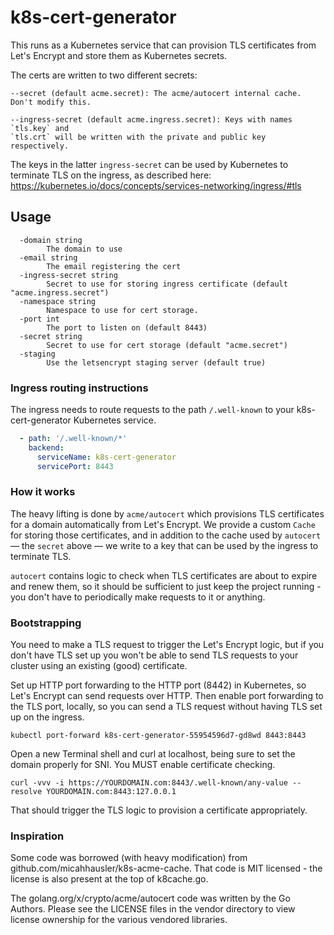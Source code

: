 # k8s-cert-generator

This runs as a Kubernetes service that can provision TLS certificates from Let's
Encrypt and store them as Kubernetes secrets.

The certs are written to two different secrets:

```
--secret (default acme.secret): The acme/autocert internal cache. Don't modify this.

--ingress-secret (default acme.ingress.secret): Keys with names `tls.key` and
`tls.crt` will be written with the private and public key respectively.
```

The keys in the latter `ingress-secret` can be used by
Kubernetes to terminate TLS on the ingress, as described here:
https://kubernetes.io/docs/concepts/services-networking/ingress/#tls

## Usage

```
  -domain string
    	The domain to use
  -email string
    	The email registering the cert
  -ingress-secret string
    	Secret to use for storing ingress certificate (default "acme.ingress.secret")
  -namespace string
    	Namespace to use for cert storage.
  -port int
    	The port to listen on (default 8443)
  -secret string
    	Secret to use for cert storage (default "acme.secret")
  -staging
    	Use the letsencrypt staging server (default true)
```

### Ingress routing instructions

The ingress needs to route requests to the path `/.well-known` to your
k8s-cert-generator Kubernetes service.

```yaml
  - path: '/.well-known/*'
    backend:
      serviceName: k8s-cert-generator
      servicePort: 8443
```

### How it works

The heavy lifting is done by `acme/autocert` which provisions TLS certificates
for a domain automatically from Let's Encrypt. We provide a custom `Cache` for
storing those certificates, and in addition to the cache used by `autocert`
&mdash; the `secret` above &mdash; we write to a key that can be used by the
ingress to terminate TLS.

`autocert` contains logic to check when TLS certificates are about to expire and
renew them, so it should be sufficient to just keep the project running - you
don't have to periodically make requests to it or anything.

### Bootstrapping

You need to make a TLS request to trigger the Let's Encrypt logic, but if you
don't have TLS set up you won't be able to send TLS requests to your cluster
using an existing (good) certificate.

Set up HTTP port forwarding to the HTTP port (8442) in Kubernetes, so Let's
Encrypt can send requests over HTTP. Then enable port forwarding to the TLS
port, locally, so you can send a TLS request without having TLS set up on the
ingress.

```
kubectl port-forward k8s-cert-generator-55954596d7-gd8wd 8443:8443
```

Open a new Terminal shell and curl at localhost, being sure to set the domain
properly for SNI. You MUST enable certificate checking.

```
curl -vvv -i https://YOURDOMAIN.com:8443/.well-known/any-value --resolve YOURDOMAIN.com:8443:127.0.0.1
```

That should trigger the TLS logic to provision a certificate appropriately.

### Inspiration

Some code was borrowed (with heavy modification) from
github.com/micahhausler/k8s-acme-cache. That code is MIT licensed - the license
is also present at the top of k8cache.go.

The golang.org/x/crypto/acme/autocert code was written by the Go Authors. Please
see the LICENSE files in the vendor directory to view license ownership for the
various vendored libraries.
